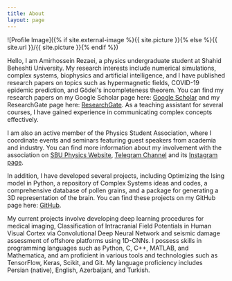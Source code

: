 ```yaml
---
title: About
layout: page
---
```

![Profile Image]({% if site.external-image %}{{ site.picture }}{% else %}{{ site.url }}/{{ site.picture }}{% endif %})
<p>Hello, I am Amirhossein Rezaei, a physics undergraduate student at Shahid Beheshti University. My research interests include numerical simulations, complex systems, biophysics and artificial intelligence, and I have published research papers on topics such as hypermagnetic fields, COVID-19 epidemic prediction, and Gödel's incompleteness theorem.  You can find my research papers on my Google Scholar page here: <a href="https://scholar.google.com/citations?user=xBOX2bIAAAAJ&hl=en">Google Scholar</a> and my ResearchGate page here: <a href="https://www.researchgate.net/profile/Amirhossein-Rezaei-2">ResearchGate</a>. As a teaching assistant for several courses, I have gained experience in communicating complex concepts effectively.

	
I am also an active member of the Physics Student Association, where I coordinate events and seminars featuring guest speakers from academia and industry. You can find more information about my involvement with the association on <a href="https://sbuphysics.com/">SBU Physics Website</a>, <a href="https://t.me/sbu_physics">Telegram Channel</a> and its <a href="http://instagram.com/sbu.physics">Instagram page</a>.

	
In addition, I have developed several projects, including Optimizing the Ising model in Python, a repository of Complex Systems ideas and codes, a comprehensive database of pollen grains, and a package for generating a 3D representation of the brain. You can find these projects on my GitHub page here: <a href="https://github.com/amirh0ss3in">GitHub</a>.

	
My current projects involve developing deep learning procedures for medical imaging, Classification of Intracranial Field Potentials in Human Visual Cortex via Convolutional Deep Neural Network and seismic damage assessment of offshore platforms using 1D-CNNs. I possess skills in programming languages such as Python, C, C++, MATLAB, and Mathematica, and am proficient in various tools and technologies such as TensorFlow, Keras, Scikit, and Git. My language proficiency includes Persian (native), English, Azerbaijani, and Turkish.</p>
<!-- <p>TODO</p> -->

<!-- <h2>Skills</h2> -->

<!-- <ul class="skill-list"> -->
<!-- 	<li>HTML - Jade - Haml - Erb</li>
	<li>Responsive (Mobile First)</li>
	<li>CSS (Stylus, Sass, Less)</li>
	<li>Css Frameworks (Bootstrap, Foundation)</li>
	<li>Javascript (Design Patterns, Testes)</li>
	<li>AngularJS - ReactJS</li>
	<li>Grunt - Gulp - Yeoman</li>
	<li>Git</li>
	<li>PHP</li>
	<li>Python</li>
	<li>MySQL - MongoDB</li>
	<li>Scrum and Kanban</li> -->
<!-- 	<li>TDD e Continuous Integration</li> -->
<!-- </ul> -->

<!-- <h2>Projects</h2> -->

<!-- <ul>
	<li><a href="https://github.com/">Lorem Lorem</a></li>
	<li><a href="https://github.com/">Ipsum Dolor</a></li>
	<li><a href="https://github.com/">Dolor Lorem</a></li>
</ul> -->
